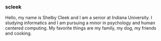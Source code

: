 ### scleek

Hello, my name is Shelby Cleek and I am a senior at Indiana University. I studying informatics and I am pursuing a minor in psychology and human centered computing. My favorite things are my family, my dog, my friends and cooking.
